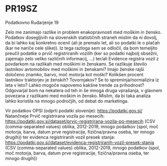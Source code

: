 # PR19SZ
Podatkovno Rudarjenje 19

Zelo me zanimajo razlike in problem enakopravnosti med moškim in žensko. Podatkov dosegljivih na slovenskih statističnih straneh mislim da ni dovolj, da bi lahko kaj konkretno ocenil (ali je premalo let, ali so podatki le o plačah (kar ne nariče cele slike)). Iz tega razloga sem se odločil, da bom temeljito preučil podatke o prvič registriranih vozilih (ker so podatki najbolj obsežni, zajemajo zelo veliko različnih informacij, ...) ter/ali Evidence registra vozil z povdarkom na razlikah med moškimi in ženskami.
Se razlikuje število lastnikov avtomobilov med moškimi in ženskami?
Imajo ženske rajši določeno znamko, barvo, moč motorja kot moški?
Kolikšen procent lastnikov traktorjev je ženskih? Tovornjakov?
Se to spreminja/normalizira iz leta v leto?
Lahko mogoče napovemo kakšne trende za prihodnost?
Odgovarjal bom na nekatera od teh in še mnoga druga vprašanja, v glavnem povezana z razlikami med moškim in žensko. Mislim, da bi taka analiza lahko koristila na mnogo področjih, od debat do marketinga.

Vir podatkov OPSI (odprti podatki slovenije): https://podatki.gov.si/
Natančneje Prvič registrirana vozila po mesecih: https://podatki.gov.si/dataset/prvic-registrirana-vozila-po-mesecih (CSV (comma-separated values) oblika, 2012-2019, mnogo podatkov (spol, moč motorja, barva, datum prve registracije, fizična/pravna oseba, ter mnogo drugih))
ter
evidenca registriranih vozil presek stanja: https://podatki.gov.si/dataset/evidenca-registriranih-vozil-presek-stanja (CSV (comma-separated values) oblika, 2012-2019, mnogo podatkov (spol, moč motorja, barva, datum prve registracije, fizična/pravna oseba, ter mnogo drugih))
